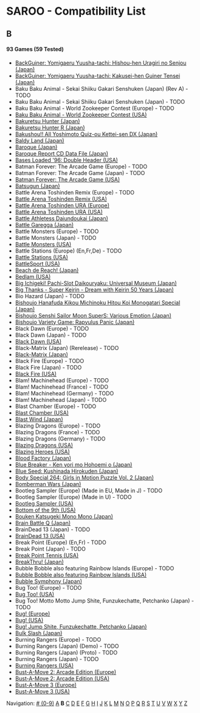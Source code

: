# SAROO - Compatibility List

## B

#### 93 Games (59 Tested)

- [BackGuiner: Yomigaeru Yuusha-tachi: Hishou-hen Uragiri no Senjou (Japan)](../../../Regions/Retails/Japan/T-19907G/01/README.md)
- [BackGuiner: Yomigaeru Yuusha-tachi: Kakusei-hen Guiner Tensei (Japan)](../../../Regions/Retails/Japan/T-19906G/01/README.md)
- Baku Baku Animal - Sekai Shiiku Gakari Senshuken (Japan) (Rev A) - TODO
- Baku Baku Animal - Sekai Shiiku Gakari Senshuken (Japan) - TODO
- Baku Baku Animal - World Zookeeper Contest (Europe) - TODO
- [Baku Baku Animal - World Zookeeper Contest (USA)](../../../Regions/Retails/USA/MK-81501/01/README.md)
- [Bakuretsu Hunter (Japan)](../../../Regions/Retails/Japan/T-22402G/01/README.md)
- [Bakuretsu Hunter R (Japan)](../../../Regions/Retails/Japan/T-24903G/01/README.md)
- [Bakushou!! All Yoshimoto Quiz-ou Kettei-sen DX (Japan)](../../../Regions/Retails/Japan/T-20001G/01/README.md)
- [Baldy Land (Japan)](../../../Regions/Retails/Japan/T-20608G/01/README.md)
- [Baroque (Japan)](../../../Regions/Retails/Japan/T-33901G/01/README.md)
- [Baroque Report CD Data File (Japan)](../../../Regions/Retails/Japan/6106848/01/README.md)
- [Bases Loaded '96: Double Header (USA)](../../../Regions/Retails/USA/T-5703H/01/README.md)
- Batman Forever: The Arcade Game (Europe) - TODO
- Batman Forever: The Arcade Game (Japan) - TODO
- [Batman Forever: The Arcade Game (USA)](../../../Regions/Retails/USA/T-8140H/01/README.md)
- [Batsugun (Japan)](../../../Regions/Retails/Japan/T-1248G/01/README.md)
- Battle Arena Toshinden Remix (Europe) - TODO
- [Battle Arena Toshinden Remix (USA)](../../../Regions/Retails/USA/MK-81029/01/README.md)
- [Battle Arena Toshinden URA (Europe)](../../../Regions/Retails/Europe/MK-81054/01/README.md)
- [Battle Arena Toshinden URA (USA)](../../../Regions/Retails/USA/MK-81054/01/README.md)
- [Battle Athletess Daiundoukai (Japan)](../../../Regions/Retails/Japan/T-24601G/01/README.md)
- [Battle Garegga (Japan)](../../../Regions/Retails/Japan/T-10627G/01/README.md)
- Battle Monsters (Europe) - TODO
- Battle Monsters (Japan) - TODO
- [Battle Monsters (USA)](../../../Regions/Retails/USA/T-8137H/01/README.md)
- Battle Stations (Europe) (En,Fr,De) - TODO
- [Battle Stations (USA)](../../../Regions/Retails/USA/T-5021H/01/README.md)
- [BattleSport (USA)](../../../Regions/Retails/USA/T-8149H/01/README.md)
- [Beach de Reach! (Japan)](../../../Regions/Retails/Japan/T-29004G/01/README.md)
- [Bedlam (USA)](../../../Regions/Retails/USA/T-25407H45/01/README.md)
- [Big Ichigeki! Pachi-Slot Daikouryaku: Universal Museum (Japan)](../../../Regions/Retails/Japan/T-16704G/01/README.md)
- [Big Thanks - Super Keirin - Dream with Keirin 50 Years (Japan)](../../../Regions/Retails/Japan/6106987/01/README.md)
- Bio Hazard (Japan) - TODO
- [Bishoujo Hanafuda Kikou Michinoku Hitou Koi Monogatari Special (Japan)](../../../Regions/Retails/Japan/T-36701G/01/README.md)
- [Bishoujo Senshi Sailor Moon SuperS: Various Emotion (Japan)](../../../Regions/Retails/Japan/T-15701G/01/README.md)
- [Bishoujo Variety Game: Rapyulus Panic (Japan)](../../../Regions/Retails/Japan/T-21503G/01/README.md)
- Black Dawn (Europe) - TODO
- Black Dawn (Japan) - TODO
- [Black Dawn (USA)](../../../Regions/Retails/USA/T-7027H/01/README.md)
- Black-Matrix (Japan) (Rerelease) - TODO
- [Black-Matrix (Japan)](../../../Regions/Retails/Japan/T-20113G/01/README.md)
- Black Fire (Europe) - TODO
- Black Fire (Japan) - TODO
- [Black Fire (USA)](../../../Regions/Retails/USA/MK-81003/01/README.md)
- Blam! Machinehead (Europe) - TODO
- Blam! Machinehead (France) - TODO
- Blam! Machinehead (Germany) - TODO
- Blam! Machinehead (Japan) - TODO
- Blast Chamber (Europe) - TODO
- [Blast Chamber (USA)](../../../Regions/Retails/USA/T-13003H/01/README.md)
- [Blast Wind (Japan)](../../../Regions/Retails/Japan/T-1810G/01/README.md)
- Blazing Dragons (Europe) - TODO
- Blazing Dragons (France) - TODO
- Blazing Dragons (Germany) - TODO
- [Blazing Dragons (USA)](../../../Regions/Retails/USA/T-15907H/01/README.md)
- [Blazing Heroes (USA)](../../../Regions/Retails/USA/MK-81303/01/README.md)
- [Blood Factory (Japan)](../../../Regions/Retails/Japan/T-12504G/01/README.md)
- [Blue Breaker - Ken yori mo Hohoemi o (Japan)](../../../Regions/Retails/Japan/T-4315G/01/README.md)
- [Blue Seed: Kushinada Hirokuden (Japan)](../../../Regions/Retails/Japan/GS-9014/01/README.md)
- [Body Special 264: Girls in Motion Puzzle Vol. 2 (Japan)](../../../Regions/Retails/Japan/T-21003G/01/README.md)
- [Bomberman Wars (Japan)](../../../Regions/Retails/Japan/T-14320G/01/README.md)
- Bootleg Sampler (Europe) (Made in EU, Made in J) - TODO
- Bootleg Sampler (Europe) (Made in U) - TODO
- [Bootleg Sampler (USA)](../../../Regions/Retails/USA/MK-81031/01/README.md)
- [Bottom of the 9th (USA)](../../../Regions/Retails/USA/T-9505H/01/README.md)
- [Bouken Katsugeki Mono Mono (Japan)](../../../Regions/Retails/Japan/T-21508G/01/README.md)
- [Brain Battle Q (Japan)](../../../Regions/Retails/Japan/T-25701G/01/README.md)
- BrainDead 13 (Japan) - TODO
- [BrainDead 13 (USA)](../../../Regions/Retails/USA/T-12103H/01/README.md)
- Break Point (Europe) (En,Fr) - TODO
- Break Point (Japan) - TODO
- [Break Point Tennis (USA)](../../../Regions/Retails/USA/T-8145H/01/README.md)
- [BreakThru! (Japan)](../../../Regions/Retails/Japan/T-21501G/01/README.md)
- Bubble Bobble also featuring Rainbow Islands (Europe) - TODO
- [Bubble Bobble also featuring Rainbow Islands (USA)](../../../Regions/Retails/USA/T-8131H/01/README.md)
- [Bubble Symphony (Japan)](../../../Regions/Retails/Japan/T-19905G/01/README.md)
- Bug Too! (Europe) - TODO
- [Bug Too! (USA)](../../../Regions/Retails/USA/MK-81040/01/README.md)
- Bug Too! Motto Motto Jump Shite, Funzukechatte, Petchanko (Japan) - TODO
- [Bug! (Europe)](../../../Regions/Retails/Europe/MK-81004/01/README.md)
- [Bug! (USA)](../../../Regions/Retails/USA/GM-81004/01/README.md)
- [Bug! Jump Shite, Funzukechatte, Petchanko (Japan)](../../../Regions/Retails/Japan/GS-9063/01/README.md)
- [Bulk Slash (Japan)](../../../Regions/Retails/Japan/T-14310G/01/README.md)
- Burning Rangers (Europe) - TODO
- Burning Rangers (Japan) (Demo) - TODO
- Burning Rangers (Japan) (Proto) - TODO
- Burning Rangers (Japan) - TODO
- [Burning Rangers (USA)](../../../Regions/Retails/USA/MK-81803/01/README.md)
- [Bust-A-Move 2: Arcade Edition (Europe)](../../../Regions/Retails/Europe/T-8132H-50/01/README.md)
- [Bust-A-Move 2: Arcade Edition (USA)](../../../Regions/Retails/USA/T-8132H/01/README.md)
- [Bust-A-Move 3 (Europe)](../../../Regions/Retails/Europe/T-8155H-50/01/README.md)
- [Bust-A-Move 3 (USA)](../../../Regions/Retails/USA/T-31103H/01/README.md)

Navigation:
[# (0-9)](./09.md) [A](./A.md) **B** [C](./C.md) [D](./D.md) [E](./E.md) [F](./F.md) [G](./G.md) [H](./H.md) [I](./I.md) [J](./J.md) [K](./K.md) [L](./L.md) [M](./M.md) [N](./N.md) [O](./O.md) [P](./P.md) [Q](./Q.md) [R](./R.md) [S](./S.md) [T](./T.md) [U](./U.md) [V](./V.md) [W](./W.md) [X](./X.md) [Y](./Y.md) [Z](./Z.md)
